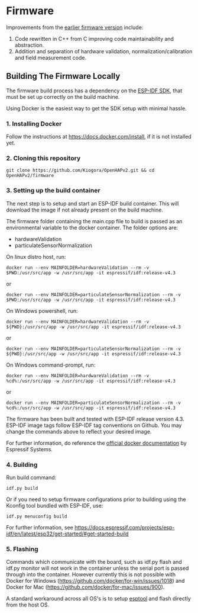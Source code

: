 # Firmware

Improvements from the [earlier firmware version](https://github.com/Kaiote-opensource/OpenHAP) include: 

1. Code rewritten in C++ from C improving code maintainability and abstraction.
2. Addition and separation of hardware validation, normalization/calibration and field measurement code.

##  Building The Firmware Locally

The firmware build process has a dependency on the [ESP-IDF SDK](https://github.com/espressif/esp-idf), that must be set up correctly on the build machine.

Using Docker is the easiest way to get the SDK setup with minimal hassle.

### 1. Installing Docker

Follow the instructions at https://docs.docker.com/install, if it is not installed yet.

### 2. Cloning this repository

```console
git clone https://github.com/Kiogora/OpenHAPv2.git && cd OpenHAPv2/firmware
```

### 3. Setting up the build container

The next step is to setup and start an ESP-IDF build container. This will download the image if not already present on the build machine.

The firmware folder containing the main.cpp file to build is passed as an environmental variable to the docker container. The folder options are:

- hardwareValidation
- particulateSensorNormalization

On linux distro host, run:

```console
docker run --env MAINFOLDER=hardwareValidation --rm -v $PWD:/usr/src/app -w /usr/src/app -it espressif/idf:release-v4.3
```
or
```console
docker run --env MAINFOLDER=particulateSensorNormalization --rm -v $PWD:/usr/src/app -w /usr/src/app -it espressif/idf:release-v4.3
```

On Windows powershell, run:

```console
docker run --env MAINFOLDER=hardwareValidation --rm -v ${PWD}:/usr/src/app -w /usr/src/app -it espressif/idf:release-v4.3
```
or
```console
docker run --env MAINFOLDER=particulateSensorNormalization --rm -v ${PWD}:/usr/src/app -w /usr/src/app -it espressif/idf:release-v4.3
```

On Windows command-prompt, run:

```console
docker run --env MAINFOLDER=hardwareValidation --rm -v %cd%:/usr/src/app -w /usr/src/app -it espressif/idf:release-v4.3
```
or
```console
docker run --env MAINFOLDER=particulateSensorNormalization --rm -v %cd%:/usr/src/app -w /usr/src/app -it espressif/idf:release-v4.3
```

The firmware has been built and tested with ESP-IDF release version 4.3. ESP-IDF image tags follow ESP-IDF tag conventions on Github. You may change the commands above to reflect your desired image.

For further information, do reference the [official docker documentation](https://docs.espressif.com/projects/esp-idf/en/latest/esp32/api-guides/tools/idf-docker-image.html) by Espressif Systems.


### 4. Building

Run build command:

```console
idf.py build
```

Or if you need to setup firmware configurations prior to building using the Kconfig tool bundled with ESP-IDF, use:

```console
idf.py menuconfig build
```

For further information, see https://docs.espressif.com/projects/esp-idf/en/latest/esp32/get-started/#get-started-build

### 5. Flashing

Commands which communicate with the board, such as idf.py flash and idf.py monitor will not work in the container unless the serial port is passed through into the container. However currently this is not possible with Docker for Windows (https://github.com/docker/for-win/issues/1018) and Docker for Mac (https://github.com/docker/for-mac/issues/900).

A standard workaround across all OS's is to setup [esptool](https://github.com/espressif/esptool) and flash directly from the host OS.
